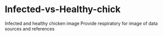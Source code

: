 # Infected-vs-Healthy-chick
Infected and healthy chicken image 
Provide respiratory for image of data sources and references
